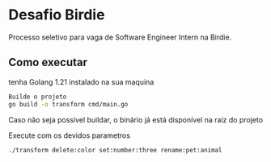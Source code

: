 # Desafio Birdie

Processo seletivo para vaga de Software Engineer Intern na Birdie.

## Como executar 

tenha Golang 1.21 instalado na sua maquina

```bash
Builde o projeto 
go build -o transform cmd/main.go
```

Caso não seja possível buildar, o binário já está disponível na raiz do projeto

Execute com os devidos parametros

```bash
./transform delete:color set:number:three rename:pet:animal
```
